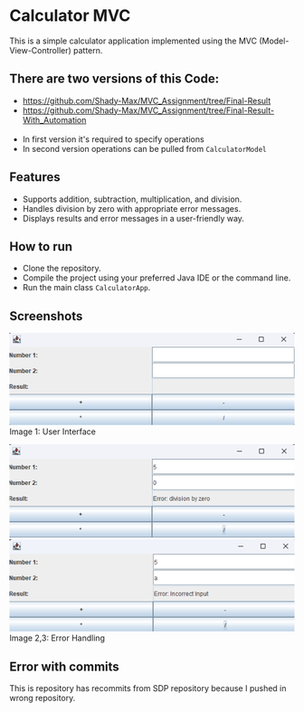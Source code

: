 # Calculator MVC
This is a simple calculator application implemented using the MVC (Model-View-Controller) pattern.

## There are two versions of this Code:
- https://github.com/Shady-Max/MVC_Assignment/tree/Final-Result
- https://github.com/Shady-Max/MVC_Assignment/tree/Final-Result-With_Automation
<br> <br>
- In first version it's required to specify operations
- In second version operations can be pulled from `CalculatorModel`

## Features
- Supports addition, subtraction, multiplication, and division.
- Handles division by zero with appropriate error messages.
- Displays results and error messages in a user-friendly way.

## How to run
- Clone the repository.
- Compile the project using your preferred Java IDE or the command line.
- Run the main class `CalculatorApp`.

## Screenshots
![img.png](images/img.png)
Image 1: User Interface

![img_1.png](images/img_1.png)
![img_2.png](images/img_2.png)
Image 2,3: Error Handling

## Error with commits
This is repository has recommits from SDP repository because I pushed in wrong repository.
